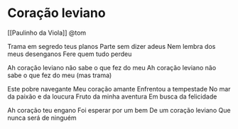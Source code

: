 # Coração leviano
[[Paulinho da Viola]] @tom

Trama em segredo teus planos
Parte sem dizer adeus
Nem lembra dos meus desenganos
Fere quem tudo perdeu

Ah coração leviano não sabe o que fez do meu
Ah coração leviano não sabe o que fez do meu (mas trama)

Este pobre navegante
Meu coração amante
Enfrentou a tempestade
No mar da paixão e da loucura
Fruto da minha aventura
Em busca da felicidade

Ah coração teu engano
Foi esperar por um bem
De um coração leviano
Que nunca será de ninguém